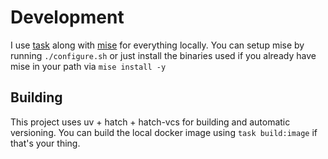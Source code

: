 # Development

I use [task](https://taskfile.dev) along with [mise](https://mise.jdx.dev) for everything locally. You can setup mise by running `./configure.sh` or just install the binaries used if you already have mise in your path via `mise install -y`

## Building

This project uses uv + hatch + hatch-vcs for building and automatic versioning. You can build the local docker image using `task build:image` if that's your thing. 